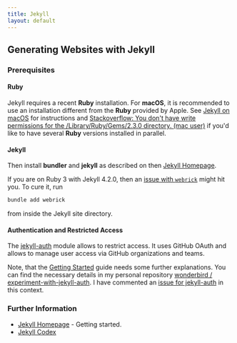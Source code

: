 ```yaml
---
title: Jekyll
layout: default
---
```

## Generating Websites with Jekyll

### Prerequisites

#### Ruby

Jekyll requires a recent **Ruby** installation. For **macOS**, it is recommended to use an installation different from the **Ruby** provided by Apple. See [Jekyll on macOS](https://jekyllrb.com/docs/installation/macos/) for instructions and [Stackoverflow: You don't have write permissions for the /Library/Ruby/Gems/2.3.0 directory. (mac user)](https://stackoverflow.com/questions/51126403/you-dont-have-write-permissions-for-the-library-ruby-gems-2-3-0-directory-ma) if you'd like to have several **Ruby** versions installed in parallel.

#### Jekyll

Then install **bundler** and **jekyll** as described on then [Jekyll Homepage](https://jekyllrb.com/).

If you are on Ruby 3 with Jekyll 4.2.0, then an [issue with `webrick`](https://github.com/jekyll/jekyll/issues/8523) might hit you. To cure it, run

```sh
bundle add webrick
```

from inside the Jekyll site directory.

#### Authentication and Restricted Access

The [jekyll-auth](https://github.com/benbalter/jekyll-auth) module allows to restrict access. It uses GitHub OAuth and allows to manage user access via GitHub organizations and teams.

Note, that the [Getting Started](https://github.com/benbalter/jekyll-auth/blob/master/docs/getting-started.md) guide needs some further explanations. You can find the necessary details in my personal repository [wonderbird / experiment-with-jekyll-auth](https://github.com/wonderbird/experiment-with-jekyll-auth). I have commented an [issue for jekyll-auth](https://github.com/benbalter/jekyll-auth/issues/141#issuecomment-870213536) in this context.

### Further Information

- [Jekyll Homepage](https://jekyllrb.com/) - Getting started.
- [Jekyll Codex](https://jekyllcodex.org/)
